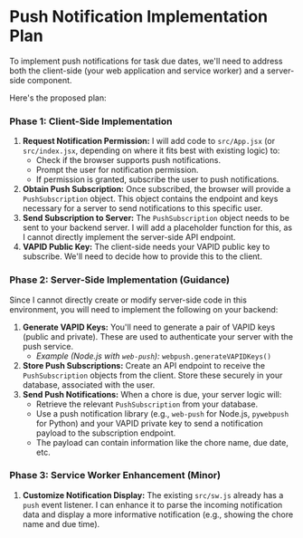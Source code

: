 # Push Notification Implementation Plan

To implement push notifications for task due dates, we'll need to address both the client-side (your web application and service worker) and a server-side component.

Here's the proposed plan:

### Phase 1: Client-Side Implementation

1.  **Request Notification Permission:** I will add code to `src/App.jsx` (or `src/index.jsx`, depending on where it fits best with existing logic) to:
    *   Check if the browser supports push notifications.
    *   Prompt the user for notification permission.
    *   If permission is granted, subscribe the user to push notifications.
2.  **Obtain Push Subscription:** Once subscribed, the browser will provide a `PushSubscription` object. This object contains the endpoint and keys necessary for a server to send notifications to this specific user.
3.  **Send Subscription to Server:** The `PushSubscription` object needs to be sent to your backend server. I will add a placeholder function for this, as I cannot directly implement the server-side API endpoint.
4.  **VAPID Public Key:** The client-side needs your VAPID public key to subscribe. We'll need to decide how to provide this to the client.

### Phase 2: Server-Side Implementation (Guidance)

Since I cannot directly create or modify server-side code in this environment, you will need to implement the following on your backend:

1.  **Generate VAPID Keys:** You'll need to generate a pair of VAPID keys (public and private). These are used to authenticate your server with the push service.
    *   *Example (Node.js with `web-push`):* `webpush.generateVAPIDKeys()`
2.  **Store Push Subscriptions:** Create an API endpoint to receive the `PushSubscription` objects from the client. Store these securely in your database, associated with the user.
3.  **Send Push Notifications:** When a chore is due, your server logic will:
    *   Retrieve the relevant `PushSubscription` from your database.
    *   Use a push notification library (e.g., `web-push` for Node.js, `pywebpush` for Python) and your VAPID private key to send a notification payload to the subscription endpoint.
    *   The payload can contain information like the chore name, due date, etc.

### Phase 3: Service Worker Enhancement (Minor)

1.  **Customize Notification Display:** The existing `src/sw.js` already has a `push` event listener. I can enhance it to parse the incoming notification data and display a more informative notification (e.g., showing the chore name and due time).
